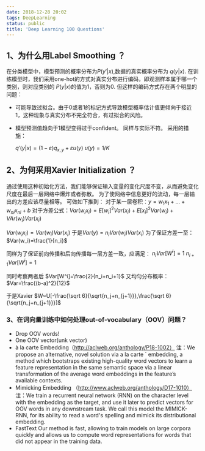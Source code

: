 ```yaml
---
date: 2018-12-28 20:02
tags: DeepLearning
status: public
title: 'Deep Learning 100 Questions'
---
```


## 1、为什么用Label Smoothing ？
在分类模型中，模型预测的概率分布为$P(y'|x)$,数据的真实概率分布为 $q(y|x)$. 在训练模型时，我们采用one-hot的方式对真实分布进行编码，即观测样本属于哪一个类别，则对应类别的 $P(y|x)$的值为1，否则为0.
但这样的编码方式存在两个明显的问题：
+ 可能导致过拟合。由于0或者1的标记方式导致模型概率估计值更倾向于接近1，这种现象与真实分布不完全符合，有过拟合的风险。
+ 模型预测值趋向于1模型变得过于confident。 同样与实际不符。
采用的措施：

    $q'(y|x) = (1-\varepsilon)q_{x,y} + \varepsilon u(y)$
    $u(y)=1/K$
    
## 2、为何采用Xavier Initialization ？
通过使用这种初始化方法，我们能够保证输入变量的变化尺度不变，从而避免变化尺度在最后一层网络中爆炸或者弥散。
为了使网络中信息更好的流动，每一层输出的方差应该尽量相等。
可做如下推到：
对于某一层卷积：$y=w_1x_1+...+w_{ni}x_{ni}+b$
对于方差公式：$Var(w_ix_i)=E[w_i]^2Var(x_i)+E[x_i]^2Var(w_i)+VAr(w_i)Var(x_i)$

$Var(w_ix_i)=Var(w_i)Var(x_i)$
于是$Var(y) = n_iVar(w_i)Var(x_i)$
为了保证方差一至：$Var(w_i)=\frac{1}{n_i}$

同样为了保证前向传播和后向传播每一层方差一致，应满足：
$n_iVar[W^i]=1$
$n_{i+1}Var[W^i]=1$

同时考察两者后
$Var[W^i]=\frac{2}{n_i+n_i+1}$
又均匀分布概率：
$Var=\frac{(b-a)^2}{12}$

于是Xavier
$W~U[-\frac{\sqrt 6}{\sqrt{n_j+n_{j+1}}},\frac{\sqrt 6}{\sqrt{n_j+n_{j+1}}}]$

### 3、在词向量训练中如何处理out-of-vocabulary（OOV）问题？
+ Drop OOV words!
+ One OOV vector(unk vector)
+ à la carte Embedding（http://aclweb.org/anthology/P18-1002）
注：We propose an alternative, novel solution via a la carte ` embedding, a method which bootstraps existing high-quality word vectors to learn a feature representation in the same semantic space via a linear transformation of the average word embeddings in the feature’s available contexts.
+ Mimicking Embedding （http://www.aclweb.org/anthology/D17-1010）
注：We train a recurrent neural network (RNN) on the character level with the embedding as the target, and use it later to predict vectors for OOV words in any downstream task. We call this model the MIMICK-RNN, for its ability to read a word's spelling and mimick its distributional embedding.
+ FastText
 Our method is fast, allowing to train models on large corpora quickly and allows us to compute word representations for words that did not appear in the training data.
